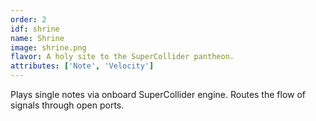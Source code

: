 ```yaml
---
order: 2
idf: shrine
name: Shrine
image: shrine.png
flavor: A holy site to the SuperCollider pantheon.
attributes: ['Note', 'Velocity']
---
```

Plays single notes via onboard SuperCollider engine. Routes the flow of signals through open ports.